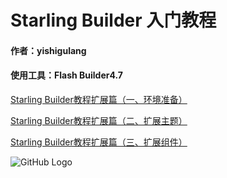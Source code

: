 # Starling Builder 入门教程

#### 作者：yishigulang
#### 使用工具：Flash Builder4.7

[Starling Builder教程扩展篇（一、环境准备）](https://github.com/yuhengh/starling-builder-tutorial/blob/cn/extensions.md)

[Starling Builder教程扩展篇（二、扩展主题）](https://github.com/yuhengh/starling-builder-tutorial/blob/cn/theme.md)

[Starling Builder教程扩展篇（三、扩展组件）](https://github.com/yuhengh/starling-builder-tutorial/blob/cn/components.md)

![GitHub Logo](https://raw.githubusercontent.com/yuhengh/starling-builder-tutorial/cn/images/builder_demo.png)

